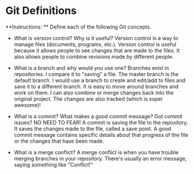 # Git Definitions

**Instructions: ** Define each of the following Git concepts.

* What is version control?  Why is it useful?
Version control is a way to manage files (documents, programs, etc.). Version control is useful because it allows people to see changes that are made to the files.  It also allows people to combine revisions made by different people.

* What is a branch and why would you use one?
Branches exist in repositories. I compare it to "saving" a file. The master branch is the default branch. I would use a branch to create and edit/add to files and save it to a different branch. It is easy to move around branches and work on them. I can also combine or merge changes back into the original project. The changes are also tracked (which is super awesome)!

* What is a commit? What makes a good commit message?
Got commit issues? NO NEED TO FEAR!
A commit is saving the file to the repository. It saves the changes made to the file, called a save point. 
A good commit message contains specific details about that progress of the file or the changes that have been made. 

* What is a merge conflict?
A merge conflict is when you have trouble merging branches in your repository. There's usually an error message, saying something like "Conflict!"